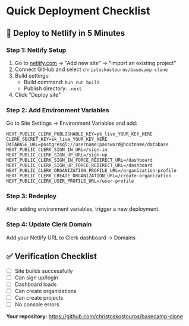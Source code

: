 # Quick Deployment Checklist

## 🚀 Deploy to Netlify in 5 Minutes

### Step 1: Netlify Setup
1. Go to [netlify.com](https://netlify.com) → "Add new site" → "Import an existing project"
2. Connect GitHub and select `christoskostouros/basecamp-clone`
3. Build settings:
   - Build command: `bun run build`
   - Publish directory: `.next`
4. Click "Deploy site"

### Step 2: Add Environment Variables
Go to Site Settings → Environment Variables and add:

```
NEXT_PUBLIC_CLERK_PUBLISHABLE_KEY=pk_live_YOUR_KEY_HERE
CLERK_SECRET_KEY=sk_live_YOUR_KEY_HERE
DATABASE_URL=postgresql://username:password@hostname/database
NEXT_PUBLIC_CLERK_SIGN_IN_URL=/sign-in
NEXT_PUBLIC_CLERK_SIGN_UP_URL=/sign-up
NEXT_PUBLIC_CLERK_SIGN_IN_FORCE_REDIRECT_URL=/dashboard
NEXT_PUBLIC_CLERK_SIGN_UP_FORCE_REDIRECT_URL=/dashboard
NEXT_PUBLIC_CLERK_ORGANIZATION_PROFILE_URL=/organization-profile
NEXT_PUBLIC_CLERK_CREATE_ORGANIZATION_URL=/create-organization
NEXT_PUBLIC_CLERK_USER_PROFILE_URL=/user-profile
```

### Step 3: Redeploy
After adding environment variables, trigger a new deployment.

### Step 4: Update Clerk Domain
Add your Netlify URL to Clerk dashboard → Domains

## ✅ Verification Checklist
- [ ] Site builds successfully
- [ ] Can sign up/login
- [ ] Dashboard loads
- [ ] Can create organizations
- [ ] Can create projects
- [ ] No console errors

**Your repository:** https://github.com/christoskostouros/basecamp-clone